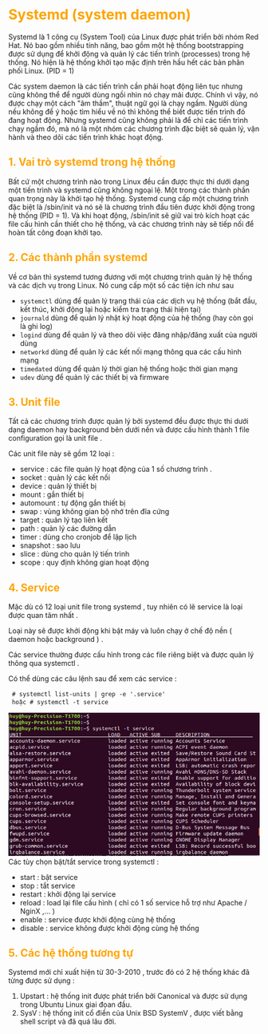 <h1 style="color:orange">Systemd (system daemon)</h1>
Systemd là 1 công cụ (System Tool) của Linux được phát triển bởi nhóm Red Hat. Nó bao gồm nhiều tính năng, bao gồm một hệ thống bootstrapping được sử dụng để khởi động và quản lý các tiến trình (processes) trong hệ thống. Nó hiện là hệ thống khởi tạo mặc định trên hầu hết các bản phân phối Linux. (PID = 1)

Các system daemon là các tiến trình cần phải hoạt động liên tục nhưng cũng không thể để người dùng ngồi nhìn nó chạy mãi được. Chính vì vậy, nó được chạy một cách "âm thầm", thuật ngữ gọi là chạy ngầm. Người dùng nếu không để ý hoặc tìm hiểu về nó thì không thể biết được tiến trình đó đang hoạt động. Nhưng systemd cũng không phải là để chỉ các tiến trình chạy ngầm đó, mà nó là một nhóm các chương trình đặc biệt sẽ quản lý, vận hành và theo dõi các tiến trình khác hoạt động.
<h2 style="color:orange">1. Vai trò systemd trong hệ thống</h2>
Bất cứ một chương trình nào trong Linux đều cần được thực thi dưới dạng một tiến trình và systemd cũng không ngoại lệ. Một trong các thành phần quan trọng này là khởi tạo hệ thống. Systemd cung cấp một chương trình đặc biệt là /sbin/init và nó sẽ là chương trình đầu tiên được khởi động trong hệ thống (PID = 1). Và khi hoạt động, /sbin/init sẽ giữ vai trò kích hoạt các file cấu hình cần thiết cho hệ thống, và các chương trình này sẽ tiếp nối để hoàn tất công đoạn khởi tạo.
<h2 style="color:orange">2. Các thành phần systemd</h2>
Về cơ bản thì systemd tương đương với một chương trình quản lý hệ thống và các dịch vụ trong Linux. Nó cung cấp một số các tiện ích như sau

- `systemctl` dùng để quản lý trạng thái của các dịch vụ hệ thống (bắt đầu, kết thúc, khởi động lại hoặc kiểm tra trạng thái hiện tại)
- `journald` dùng để quản lý nhật ký hoạt động của hệ thống (hay còn gọi là ghi log)
- `logind` dùng để quản lý và theo dõi việc đăng nhập/đăng xuất của người dùng
- `networkd` dùng để quản lý các kết nối mạng thông qua các cấu hình mạng
- `timedated` dùng để quản lý thời gian hệ thống hoặc thời gian mạng
- `udev` dùng để quản lý các thiết bị và firmware
<h2 style="color:orange">3. Unit file</h2>
Tất cả các chương trình được quản lý bởi systemd đều được thực thi dưới dạng daemon hay background bên dưới nền và được cấu hình thành 1 file configuration gọi là unit file .

Các unit file này sẽ gồm 12 loại :
- service : các file quản lý hoạt động của 1 số chương trình .
- socket : quản lý các kết nối
- device : quản lý thiết bị
- mount : gắn thiết bị
- automount : tự động gắn thiết bị
- swap : vùng không gian bộ nhớ trên đĩa cứng
- target : quản lý tạo liên kết
- path : quản lý các đường dẫn
- timer : dùng cho cronjob để lập lịch
- snapshot : sao lưu
- slice : dùng cho quản lý tiến trình
- scope : quy định không gian hoạt động
<h2 style="color:orange">4. Service</h2>
Mặc dù có 12 loại unit file trong systemd , tuy nhiên có lẽ service là loại được quan tâm nhất .

Loại này sẽ được khởi động khi bật máy và luôn chạy ở chế độ nền ( daemon hoặc background ) .

Các service thường được cấu hình trong các file riêng biệt và được quản lý thông qua systemctl .

Có thể dùng các câu lệnh sau để xem các service :

     # systemctl list-units | grep -e '.service'
     hoặc # systemctl -t service
![systemd](../img/systemd.png)<br>
Các tùy chọn bật/tắt service trong systemctl :
- start : bật service
- stop : tắt service
- restart : khởi động lại service
- reload : load lại file cấu hình ( chỉ có 1 số service hỗ trợ như Apache / NginX ,... )
- enable : service được khởi động cùng hệ thống
- disable : service không được khởi động cùng hệ thống
<h2 style="color:orange">5. Các hệ thống tương tự</h2>
Systemd mới chỉ xuất hiện từ 30-3-2010 , trước đó có 2 hệ thống khác đã từng được sử dụng :

1. Upstart : hệ thống init được phát triển bởi Canonical và được sử dụng trong Ubuntu Linux giai đọan đầu.
2. SysV : hệ thống init cổ điển của Unix BSD SystemV , được viết bằng shell script và đã quá lâu đời.
